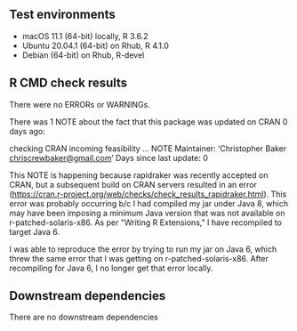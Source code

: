 ## Test environments

* macOS 11.1 (64-bit) locally, R 3.6.2
* Ubuntu 20.04.1 (64-bit) on Rhub, R 4.1.0
* Debian (64-bit) on Rhub, R-devel

## R CMD check results

There were no ERRORs or WARNINGs.

There was 1 NOTE about the fact that this package was updated on CRAN 0 days ago:

checking CRAN incoming feasibility ... NOTE
Maintainer: ‘Christopher Baker <chriscrewbaker@gmail.com>’
Days since last update: 0

This NOTE is happening because rapidraker was recently accepted on CRAN, but a subsequent build on CRAN servers resulted in an error (https://cran.r-project.org/web/checks/check_results_rapidraker.html). This error was probably occurring b/c I had compiled my jar under Java 8, which may have been imposing a minimum Java version that was not available on r-patched-solaris-x86. As per "Writing R Extensions," I have recompiled to target Java 6.

I was able to reproduce the error by trying to run my jar on Java 6, which threw the same error that I was getting on r-patched-solaris-x86. After recompiling for Java 6, I no longer get that error locally.

## Downstream dependencies

There are no downstream dependencies
